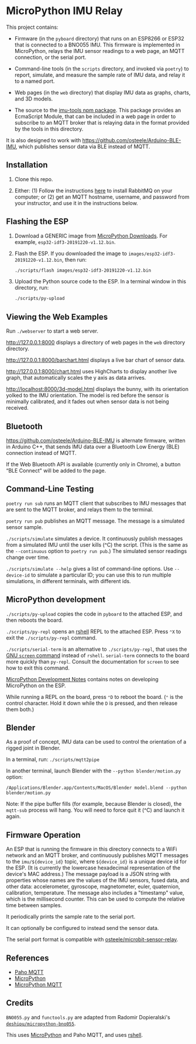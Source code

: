 # MicroPython IMU Relay

This project contains:

- Firmware (in the `pyboard` directory) that runs on an ESP8266 or ESP32 that is
  connected to a BNO055 IMU. This firmware is implemented in MicroPython, relays
  the IMU sensor readings to a web page, an MQTT connection, or the serial port.

- Command-line tools (in the `scripts` directory, and invoked via `poetry`)
  to report, simulate, and measure the sample rate of IMU data, and relay it to
  a named port.

- Web pages (in the `web` directory) that display IMU data as graphs, charts,
  and 3D models.

- The source to the [imu-tools npm
  package](https://www.npmjs.com/package/imu-tools). This package provides an
  EcmaScript Module, that can be included in a web page in order to subscribe to
  an MQTT broker that is relaying data in the format provided by the tools in
  this directory.

It is also designed to work with <https://github.com/osteele/Arduino-BLE-IMU>,
which publishes sensor data via BLE instead of MQTT.

## Installation

1. Clone this repo.

2. Either: (1) Follow the instructions
   [here](https://www.notion.so/RabbitMQ-7fd3ba693d924e1e893377f719bb5f14) to
   install RabbitMQ on your computer; or (2) get an MQTT hostname, username, and
   password from your instructor, and use it in the instructions below.

## Flashing the ESP

1. Download a GENERIC image from [MicroPython Downloads](https://micropython.org/download#esp32).
   For example, `esp32-idf3-20191220-v1.12.bin`.

2. Flash the ESP. If you downloaded the image to
   `images/esp32-idf3-20191220-v1.12.bin`, then run:

   ```sh
   ./scripts/flash images/esp32-idf3-20191220-v1.12.bin
   ```

3. Upload the Python source code to the ESP. In a terminal window in this
   directory, run:

   ```sh
   ./scripts/py-upload
   ```

## Viewing the Web Examples

Run `./webserver` to start a web server.

<http://127.0.0.1:8000> displays a directory of web pages in the `web` directory
directory.

<http://127.0.0.1:8000/barchart.html> displays a live bar chart of sensor data.

<http://127.0.0.1:8000/chart.html> uses HighCharts to display another live
graph, that automatically scales the y axis as data arrives.

<http://localhost:8000/3d-model.html> displays the bunny, with its orientation
yolked to the IMU orientation. The model is red before the sensor is minimally
calibrated, and it fades out when sensor data is not being received.

## Bluetooth

<https://github.com/osteele/Arduino-BLE-IMU> is alternate firmware, written in
Arduino C++, that sends IMU data over a Bluetooth Low Energy (BLE) connection
instead of MQTT.

If the Web Bluetooth API is available (currently only in Chrome), a button “BLE
Connect" will be added to the page.

## Command-Line Testing

`poetry run sub` runs an MQTT client that subscribes to IMU messages that are
sent to the MQTT broker, and relays them to the terminal.

`poetry run pub` publishes an MQTT message. The message is a simulated sensor
sample.

`./scripts/simulate` simulates a device. It continuously publish messages from a
simulated IMU until the user kills (^C) the script. (This is the same as the
`--continuous` option to `poetry run pub`.) The simulated sensor readings change
over time.

`./scripts/simulate --help` gives a list of command-line options. Use
`--device-id` to simulate a particular ID; you can use this to run multiple
simulations, in different terminals, with different ids.

## MicroPython development

`./scripts/py-upload` copies the code in `pyboard` to the attached ESP, and then
reboots the board.

`./scripts/py-repl` opens an [rshell](https://github.com/dhylands/rshell#rshell)
REPL to the attached ESP. Press `⌃X` to exit the `./scripts/py-repl` command.

`./scripts/serial-term` is an alternative to `./scripts/py-repl`, that uses the
[GNU `screen` command](https://www.gnu.org/software/screen/) instead of
`rshell`. `serial-term` connects to the board more quickly than `py-repl`.
Consult the documentation for `screen` to see how to exit this command.

[MicroPython Development
Notes](https://paper.dropbox.com/doc/MicroPython-Development--Ai1pmnXzhBdkxZ6SuEPMTDiDAg-sAf2oqgmH5yIbmx27kZqs)
contains notes on developing MicroPython on the ESP.

While running a REPL on the board, press `⌃D` to reboot the board. (`⌃` is the
control character. Hold it down while the `D` is pressed, and then release them
both.)

## Blender

As a proof of concept, IMU data can be used to control the orientation of a
rigged joint in Blender.

In a terminal, run: `./scripts/mqtt2pipe`

In another terminal, launch Blender with the `--python blender/motion.py` option:

`/Applications/Blender.app/Contents/MacOS/Blender model.blend --python blender/motion.py`

Note: If the pipe buffer fills (for example, because Blender is closed), the
`mqtt-sub` process will hang. You will need to force quit it (^C) and launch it
again.

## Firmware Operation

An ESP that is running the firmware in this directory connects to a WiFi network
and an MQTT broker, and continuously publishes MQTT messages to the
`imu/${device_id}` topic, where `${device_id}` is a unique device id for the
ESP. (It is currently the lowercase hexadecimal representation of the device's
MAC address.) The message payload is a JSON string with properties whose names
are the values of the IMU sensors, fused data, and other data: accelerometer,
gyroscope, magnetometer, euler, quaternion, calibration, temperature. The
message also includes a "timestamp" value, which is the millisecond counter.
This can be used to compute the relative time between samples.

It periodically prints the sample rate to the serial port.

It can optionally be configured to instead send the sensor data.

The serial port format is compatible with
[osteele/microbit-sensor-relay](https://github.com/osteele/microbit-sensor-relay).

## References

- [Paho MQTT](https://pypi.org/project/paho-mqtt/)
- [MicroPython](http://docs.micropython.org/en/latest/)
- [MicroPython MQTT](https://github.com/micropython/micropython-lib/tree/master/umqtt.simple)

## Credits

`BNO055.py` and `functools.py` are adapted from Radomir Dopieralski's
[`deshipu/micropython-bno055`](https://github.com/deshipu/micropython-bno055).

This uses [MicroPython](https://micropython.org) and Paho MQTT, and uses
[rshell](https://github.com/dhylands/rshell).
